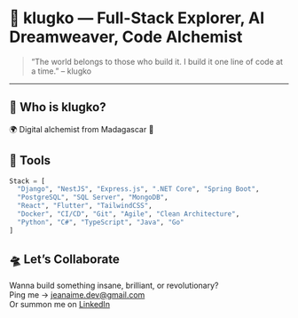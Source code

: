 # 👾 klugko — Full-Stack Explorer, AI Dreamweaver, Code Alchemist

> “The world belongs to those who build it. I build it one line of code at a time.” – klugko

---

## 🧠 Who is klugko?

🌍 Digital alchemist from Madagascar 🌋



## 🧩 Tools

```python
Stack = [
  "Django", "NestJS", "Express.js", ".NET Core", "Spring Boot",
  "PostgreSQL", "SQL Server", "MongoDB",
  "React", "Flutter", "TailwindCSS",
  "Docker", "CI/CD", "Git", "Agile", "Clean Architecture",
  "Python", "C#", "TypeScript", "Java", "Go"
]
```

## 🛸 Let’s Collaborate

Wanna build something insane, brilliant, or revolutionary?  
Ping me → [jeanaime.dev@gmail.com](mailto:jeanaime.dev@gmail.com)  
Or summon me on [LinkedIn](https://www.linkedin.com/in/jean-aim%C3%A9-raheriniaina-7b1543267/)
